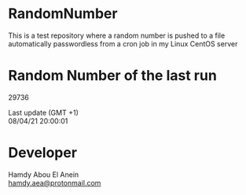 # RandomNumber    
This is a test repository where a random number is pushed to a file automatically passwordless from a cron job in my Linux CentOS server    
# Random Number of the last run   
29736
      
Last update (GMT +1)    
08/04/21 20:00:01
# Developer    
Hamdy Abou El Anein   
hamdy.aea@protonmail.com
